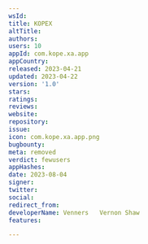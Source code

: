 ```yaml
---
wsId: 
title: KOPEX
altTitle: 
authors: 
users: 10
appId: com.kope.xa.app
appCountry: 
released: 2023-04-21
updated: 2023-04-22
version: '1.0'
stars: 
ratings: 
reviews: 
website: 
repository: 
issue: 
icon: com.kope.xa.app.png
bugbounty: 
meta: removed
verdict: fewusers
appHashes: 
date: 2023-08-04
signer: 
twitter: 
social: 
redirect_from: 
developerName: Venners   Vernon Shaw
features: 

---
```


